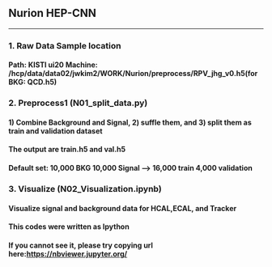 ## Nurion HEP-CNN  
---
### 1. Raw Data Sample location  
#### Path: KISTI ui20 Machine: /hcp/data/data02/jwkim2/WORK/Nurion/preprocess/RPV_jhg_v0.h5(for BKG: QCD.h5)  

### 2. Preprocess1 (N01_split_data.py)  
#### 1) Combine Background and Signal, 2) suffle them, and  3) split them as train and validation dataset  
#### The output are train.h5 and val.h5  
#### Default set: 10,000 BKG 10,000 Signal --> 16,000 train 4,000 validation  

### 3. Visualize (N02_Visualization.ipynb)  
#### Visualize signal and background data for HCAL,ECAL, and Tracker  
#### This codes were written as Ipython  
#### If you cannot see it, please try copying url here:https://nbviewer.jupyter.org/

